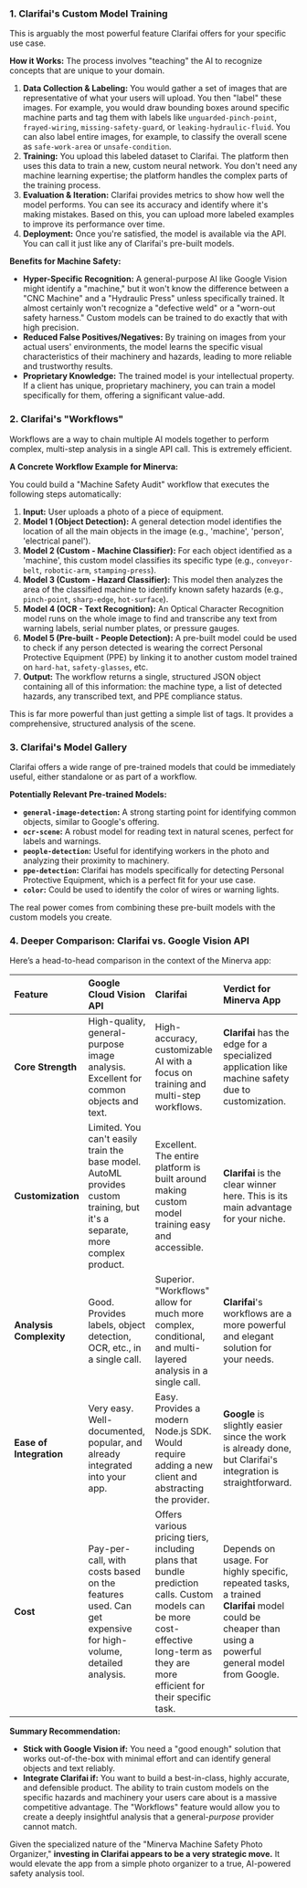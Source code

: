 ### 1. Clarifai's Custom Model Training

This is arguably the most powerful feature Clarifai offers for your specific use case.

**How it Works:**
The process involves "teaching" the AI to recognize concepts that are unique to your domain.

1.  **Data Collection & Labeling:** You would gather a set of images that are representative of what your users will upload. You then "label" these images. For example, you would draw bounding boxes around specific machine parts and tag them with labels like `unguarded-pinch-point`, `frayed-wiring`, `missing-safety-guard`, or `leaking-hydraulic-fluid`. You can also label entire images, for example, to classify the overall scene as `safe-work-area` or `unsafe-condition`.
2.  **Training:** You upload this labeled dataset to Clarifai. The platform then uses this data to train a new, custom neural network. You don't need any machine learning expertise; the platform handles the complex parts of the training process.
3.  **Evaluation & Iteration:** Clarifai provides metrics to show how well the model performs. You can see its accuracy and identify where it's making mistakes. Based on this, you can upload more labeled examples to improve its performance over time.
4.  **Deployment:** Once you're satisfied, the model is available via the API. You can call it just like any of Clarifai's pre-built models.

**Benefits for Machine Safety:**
*   **Hyper-Specific Recognition:** A general-purpose AI like Google Vision might identify a "machine," but it won't know the difference between a "CNC Machine" and a "Hydraulic Press" unless specifically trained. It almost certainly won't recognize a "defective weld" or a "worn-out safety harness." Custom models can be trained to do exactly that with high precision.
*   **Reduced False Positives/Negatives:** By training on images from your actual users' environments, the model learns the specific visual characteristics of their machinery and hazards, leading to more reliable and trustworthy results.
*   **Proprietary Knowledge:** The trained model is your intellectual property. If a client has unique, proprietary machinery, you can train a model specifically for them, offering a significant value-add.

### 2. Clarifai's "Workflows"

Workflows are a way to chain multiple AI models together to perform complex, multi-step analysis in a single API call. This is extremely efficient.

**A Concrete Workflow Example for Minerva:**

You could build a "Machine Safety Audit" workflow that executes the following steps automatically:

1.  **Input:** User uploads a photo of a piece of equipment.
2.  **Model 1 (Object Detection):** A general detection model identifies the location of all the main objects in the image (e.g., 'machine', 'person', 'electrical panel').
3.  **Model 2 (Custom - Machine Classifier):** For each object identified as a 'machine', this custom model classifies its specific type (e.g., `conveyor-belt`, `robotic-arm`, `stamping-press`).
4.  **Model 3 (Custom - Hazard Classifier):** This model then analyzes the area of the classified machine to identify known safety hazards (e.g., `pinch-point`, `sharp-edge`, `hot-surface`).
5.  **Model 4 (OCR - Text Recognition):** An Optical Character Recognition model runs on the whole image to find and transcribe any text from warning labels, serial number plates, or pressure gauges.
6.  **Model 5 (Pre-built - People Detection):** A pre-built model could be used to check if any person detected is wearing the correct Personal Protective Equipment (PPE) by linking it to another custom model trained on `hard-hat`, `safety-glasses`, etc.
7.  **Output:** The workflow returns a single, structured JSON object containing all of this information: the machine type, a list of detected hazards, any transcribed text, and PPE compliance status.

This is far more powerful than just getting a simple list of tags. It provides a comprehensive, structured analysis of the scene.

### 3. Clarifai's Model Gallery

Clarifai offers a wide range of pre-trained models that could be immediately useful, either standalone or as part of a workflow.

**Potentially Relevant Pre-trained Models:**
*   **`general-image-detection`:** A strong starting point for identifying common objects, similar to Google's offering.
*   **`ocr-scene`:** A robust model for reading text in natural scenes, perfect for labels and warnings.
*   **`people-detection`:** Useful for identifying workers in the photo and analyzing their proximity to machinery.
*   **`ppe-detection`:** Clarifai has models specifically for detecting Personal Protective Equipment, which is a perfect fit for your use case.
*   **`color`:** Could be used to identify the color of wires or warning lights.

The real power comes from combining these pre-built models with the custom models you create.

### 4. Deeper Comparison: Clarifai vs. Google Vision API

Here’s a head-to-head comparison in the context of the Minerva app:

| Feature | Google Cloud Vision API | Clarifai | Verdict for Minerva App |
| :--- | :--- | :--- | :--- |
| **Core Strength** | High-quality, general-purpose image analysis. Excellent for common objects and text. | High-accuracy, customizable AI with a focus on training and multi-step workflows. | **Clarifai** has the edge for a specialized application like machine safety due to customization. |
| **Customization** | Limited. You can't easily train the base model. AutoML provides custom training, but it's a separate, more complex product. | Excellent. The entire platform is built around making custom model training easy and accessible. | **Clarifai** is the clear winner here. This is its main advantage for your niche. |
| **Analysis Complexity** | Good. Provides labels, object detection, OCR, etc., in a single call. | Superior. "Workflows" allow for much more complex, conditional, and multi-layered analysis in a single call. | **Clarifai**'s workflows are a more powerful and elegant solution for your needs. |
| **Ease of Integration** | Very easy. Well-documented, popular, and already integrated into your app. | Easy. Provides a modern Node.js SDK. Would require adding a new client and abstracting the provider. | **Google** is slightly easier since the work is already done, but Clarifai's integration is straightforward. |
| **Cost** | Pay-per-call, with costs based on the features used. Can get expensive for high-volume, detailed analysis. | Offers various pricing tiers, including plans that bundle prediction calls. Custom models can be more cost-effective long-term as they are more efficient for their specific task. | Depends on usage. For highly specific, repeated tasks, a trained **Clarifai** model could be cheaper than using a powerful general model from Google. |

**Summary Recommendation:**

*   **Stick with Google Vision if:** You need a "good enough" solution that works out-of-the-box with minimal effort and can identify general objects and text reliably.
*   **Integrate Clarifai if:** You want to build a best-in-class, highly accurate, and defensible product. The ability to train custom models on the specific hazards and machinery your users care about is a massive competitive advantage. The "Workflows" feature would allow you to create a deeply insightful analysis that a general-_purpose_ provider cannot match.

Given the specialized nature of the "Minerva Machine Safety Photo Organizer," **investing in Clarifai appears to be a very strategic move.** It would elevate the app from a simple photo organizer to a true, AI-powered safety analysis tool.